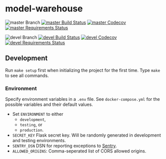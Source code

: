 # model-warehouse

![master Branch](https://img.shields.io/badge/branch-master-blue.svg)
[![master Build Status](https://travis-ci.org/DD-DeCaF/model-warehouse.svg?branch=master)](https://travis-ci.org/DD-DeCaF/model-warehouse)
[![master Codecov](https://codecov.io/gh/DD-DeCaF/model-warehouse/branch/master/graph/badge.svg)](https://codecov.io/gh/DD-DeCaF/model-warehouse/branch/master)
[![master Requirements Status](https://requires.io/github/DD-DeCaF/model-warehouse/requirements.svg?branch=master)](https://requires.io/github/DD-DeCaF/model-warehouse/requirements/?branch=master)

![devel Branch](https://img.shields.io/badge/branch-devel-blue.svg)
[![devel Build Status](https://travis-ci.org/DD-DeCaF/model-warehouse.svg?branch=devel)](https://travis-ci.org/DD-DeCaF/model-warehouse)
[![devel Codecov](https://codecov.io/gh/DD-DeCaF/model-warehouse/branch/devel/graph/badge.svg)](https://codecov.io/gh/DD-DeCaF/model-warehouse/branch/devel)
[![devel Requirements Status](https://requires.io/github/DD-DeCaF/model-warehouse/requirements.svg?branch=devel)](https://requires.io/github/DD-DeCaF/model-warehouse/requirements/?branch=devel)

## Development

Run `make setup` first when initializing the project for the first time. Type
`make` to see all commands.

### Environment

Specify environment variables in a `.env` file. See `docker-compose.yml` for the
possible variables and their default values.

* Set `ENVIRONMENT` to either
  * `development`,
  * `testing`, or
  * `production`.
* `SECRET_KEY` Flask secret key. Will be randomly generated in development and testing environments.
* `SENTRY_DSN` DSN for reporting exceptions to
  [Sentry](https://docs.sentry.io/clients/python/integrations/flask/).
* `ALLOWED_ORIGINS`: Comma-seperated list of CORS allowed origins.
